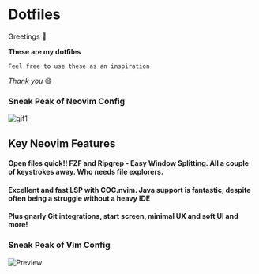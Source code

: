 # **Dotfiles**

Greetings :wave:

**These are my dotfiles**

`Feel free to use these as an inspiration`

_Thank you_ :smile:

### Sneak Peak of Neovim Config

![gif1](https://i.ibb.co/j8SRZjD/dotfiles.gif)

## Key Neovim Features

#### Open files quick!! FZF and Ripgrep - Easy Window Splitting. All a couple of keystrokes away. Who needs file explorers.

#### Excellent and fast LSP with COC.nvim. Java support is fantastic, despite often being a struggle without a heavy IDE

#### Plus gnarly Git integrations, start screen, minimal UX and soft UI and more!

### Sneak Peak of Vim Config

![Preview](https://i.ibb.co/RPRhWJR/Screen-Shot-2020-04-17-at-10-57-05-am.png)
